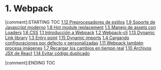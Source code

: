 # 1. Webpack


[comment]:STARTING TOC
[1.12 Preprocesadores de estilos](<./content/1.12 Preprocesadores de estilos.md>)
[1.9 Soporte de Javascript moderno](<./content/1.9 Soporte de Javascript moderno.md>)
[1.8 Hot module replacement](<./content/1.8 Hot module replacement.md>)
[1.5 Manejo de assets con Loaders](<./content/1.5 Manejo de assets con Loaders.md>)
[1.6 CSS](<./content/1.6 CSS.md>)
[1.1 Introducción a Webpack](<./content/1.1 Introducción a Webpack.md>)
[1.2 Webpack-cli](<./content/1.2 Webpack-cli.md>)
[1.13 Dynamic Link library](<./content/1.13 Dynamic Link library.md>)
[1.3 Entry point](<./content/1.3 Entry point.md>)
[1.15 Dynamic imports](<./content/1.15 Dynamic imports.md>)
[1.4 Cargando configuraciones por defecto y personalizadas](<./content/1.4 Cargando configuraciones por defecto y personalizadas.md>)
[1.11 Webpack también procesa imágenes](<./content/1.11 Webpack también procesa imágenes.md>)
[1.7 Recargar los cambios en tiempo real](<./content/1.7 Recargar los cambios en tiempo real.md>)
[1.10 Archivos JSX de React](<./content/1.10 Archivos JSX de React.md>)
[1.14 Evitar código duplicado](<./content/1.14 Evitar código duplicado.md>)

[comment]:ENDING TOC